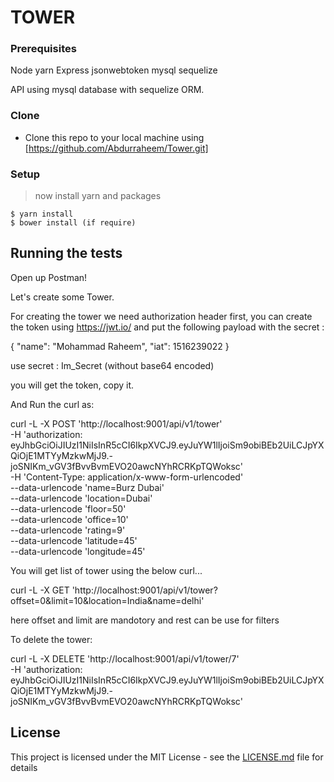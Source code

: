 # TOWER

### Prerequisites

Node
yarn
Express
jsonwebtoken
mysql
sequelize


API using mysql database with sequelize ORM.


### Clone

- Clone this repo to your local machine using [https://github.com/Abdurraheem/Tower.git]

### Setup

> now install yarn and packages

```shell
$ yarn install
$ bower install (if require)
```
## Running the tests

Open up Postman!

Let's create some Tower.

For creating the tower we need authorization header first, you can create the token using https://jwt.io/ and put the following payload with the secret :

{
  "name": "Mohammad Raheem",
  "iat": 1516239022
}

use secret : Im_Secret   (without base64 encoded)

you will get the token, copy it.

And Run the curl as: 

curl -L -X POST 'http://localhost:9001/api/v1/tower' \
-H 'authorization: eyJhbGciOiJIUzI1NiIsInR5cCI6IkpXVCJ9.eyJuYW1lIjoiSm9obiBEb2UiLCJpYXQiOjE1MTYyMzkwMjJ9.-joSNIKm_vGV3fBvvBvmEVO20awcNYhRCRKpTQWoksc' \
-H 'Content-Type: application/x-www-form-urlencoded' \
--data-urlencode 'name=Burz Dubai' \
--data-urlencode 'location=Dubai' \
--data-urlencode 'floor=50' \
--data-urlencode 'office=10' \
--data-urlencode 'rating=9' \
--data-urlencode 'latitude=45' \
--data-urlencode 'longitude=45'



You will get list of tower using the below curl...

curl -L -X GET 'http://localhost:9001/api/v1/tower?offset=0&limit=10&location=India&name=delhi'

here offset and limit are mandotory and rest can be use for filters

To delete the tower:

curl -L -X DELETE 'http://localhost:9001/api/v1/tower/7' \
-H 'authorization: eyJhbGciOiJIUzI1NiIsInR5cCI6IkpXVCJ9.eyJuYW1lIjoiSm9obiBEb2UiLCJpYXQiOjE1MTYyMzkwMjJ9.-joSNIKm_vGV3fBvvBvmEVO20awcNYhRCRKpTQWoksc'


## License

This project is licensed under the MIT License - see the [LICENSE.md](LICENSE.md) file for details
